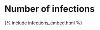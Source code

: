 # Number of infections

{% include infections_embed.html %}

<!-- # Number of infections in China

{% include China_infections_embed.html %}


# Number of infections outside China

{% include OutsideChina_infections_embed.html %}


# Number of infections in US

{% include US_infections_embed.html %}

# Number of infections in UK

{% include UK_infections_embed.html %} -->